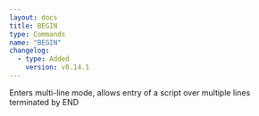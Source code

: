 ```yaml
---
layout: docs
title: BEGIN
type: Commands
name: "BEGIN"
changelog:
  - type: Added
    version: v0.14.1
---
```

Enters multi-line mode, allows entry of a script over multiple lines terminated by END
